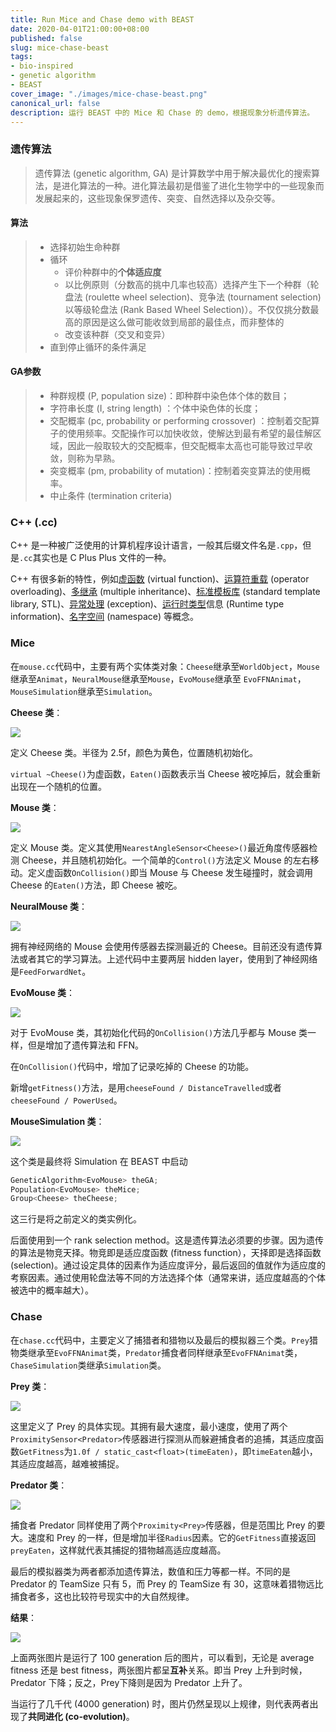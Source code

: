 ```yaml
---
title: Run Mice and Chase demo with BEAST
date: 2020-04-01T21:00:00+08:00
published: false
slug: mice-chase-beast
tags:
- bio-inspired
- genetic algorithm
- BEAST
cover_image: "./images/mice-chase-beast.png"
canonical_url: false
description: 运行 BEAST 中的 Mice 和 Chase 的 demo，根据现象分析遗传算法。
---
```


### 遗传算法

> 遗传算法 (genetic algorithm, GA) 是计算数学中用于解决最优化的搜索算法，是进化算法的一种。进化算法最初是借鉴了进化生物学中的一些现象而发展起来的，这些现象保罗遗传、突变、自然选择以及杂交等。

#### 算法

> * 选择初始生命种群
> * 循环
>     * 评价种群中的**个体适应度**
>     * 以比例原则（分数高的挑中几率也较高）选择产生下一个种群（轮盘法 (roulette wheel selection)、竞争法 (tournament selection) 以等级轮盘法 (Rank Based Wheel Selection)）。不仅仅挑分数最高的原因是这么做可能收敛到局部的最佳点，而非整体的
>     * 改变该种群（交叉和变异）
> * 直到停止循环的条件满足

#### GA参数

> * 种群规模 (P, population size)：即种群中染色体个体的数目；
> * 字符串长度 (I, string length) ：个体中染色体的长度；
> * 交配概率 (pc, probability or performing crossover) ：控制着交配算子的使用频率。交配操作可以加快收敛，使解达到最有希望的最佳解区域，因此一般取较大的交配概率，但交配概率太高也可能导致过早收敛，则称为早熟。
> * 突变概率 (pm, probability of mutation)：控制着突变算法的使用概率。
> * 中止条件 (termination criteria)

### C++ (.cc)

C++ 是一种被广泛使用的计算机程序设计语言，一般其后缀文件名是`.cpp`，但是`.cc`其实也是 C Plus Plus 文件的一种。

C++ 有很多新的特性，例如[虚函数](https://zh.wikipedia.org/wiki/虚函数) (virtual function)、[运算符重载](https://zh.wikipedia.org/wiki/运算符重载) (operator overloading)、[多继承](https://zh.wikipedia.org/wiki/多重继承) (multiple inheritance)、[标准模板库](https://zh.wikipedia.org/wiki/标准模板库) (standard template library, STL)、[异常处理](https://zh.wikipedia.org/wiki/异常处理) (exception)、[运行时类型](https://zh.wikipedia.org/wiki/RTTI)信息 (Runtime type information)、[名字空间](https://zh.wikipedia.org/wiki/命名空间) (namespace) 等概念。

### Mice

在`mouse.cc`代码中，主要有两个实体类对象：`Cheese`继承至`WorldObject`，`Mouse`继承至`Animat`，`NeuralMouse`继承至`Mouse`，`EvoMouse`继承至 `EvoFFNAnimat`，`MouseSimulation`继承至`Simulation`。

**Cheese 类**：

![](https://www.notion.so/image/https%3A%2F%2Fs3-us-west-2.amazonaws.com%2Fsecure.notion-static.com%2F6af280ab-4e56-48db-a007-881a12e8a5d1%2FUntitled.png?table=block&id=155a3b4d-07a7-4a1f-9420-6237578e6834&spaceId=77b9deb7-cc8a-4bc2-82c7-73fdf2893565&width=3260&userId=&cache=v2)

定义 Cheese 类。半径为 2.5f，颜色为黄色，位置随机初始化。

`virtual ~Cheese()`为虚函数，`Eaten()`函数表示当 Cheese 被吃掉后，就会重新出现在一个随机的位置。

**Mouse 类**：

![](https://www.notion.so/image/https%3A%2F%2Fs3-us-west-2.amazonaws.com%2Fsecure.notion-static.com%2F96603171-4563-45f3-a664-a78392020998%2FUntitled.png?table=block&id=863e90b8-013e-44c3-9c71-c4b4f2590893&spaceId=77b9deb7-cc8a-4bc2-82c7-73fdf2893565&width=3060&userId=&cache=v2)

定义 Mouse 类。定义其使用`NearestAngleSensor<Cheese>()`最近角度传感器检测 Cheese，并且随机初始化。一个简单的`Control()`方法定义 Mouse 的左右移动。定义虚函数`OnCollision()`即当 Mouse 与 Cheese 发生碰撞时，就会调用 Cheese 的`Eaten()`方法，即 Cheese 被吃。

**NeuralMouse 类**：

![](https://www.notion.so/image/https%3A%2F%2Fs3-us-west-2.amazonaws.com%2Fsecure.notion-static.com%2Fb9e19a37-0774-44b9-a563-7ee69a1f5db9%2FUntitled.png?table=block&id=0ddd2fbe-c4b8-44a8-8fc4-51423478aa45&spaceId=77b9deb7-cc8a-4bc2-82c7-73fdf2893565&width=3230&userId=&cache=v2)

拥有神经网络的 Mouse 会使用传感器去探测最近的 Cheese。目前还没有遗传算法或者其它的学习算法。上述代码中主要两层 hidden layer，使用到了神经网络是`FeedForwardNet`。

**EvoMouse 类**：

![](https://www.notion.so/image/https%3A%2F%2Fs3-us-west-2.amazonaws.com%2Fsecure.notion-static.com%2F118f7b9a-4c3c-4d0b-a170-64e729c48cd2%2FUntitled.png?table=block&id=a149db23-7b97-481a-83a0-8ad70823833f&spaceId=77b9deb7-cc8a-4bc2-82c7-73fdf2893565&width=4100&userId=&cache=v2)

对于 EvoMouse 类，其初始化代码的`OnCollision()`方法几乎都与 Mouse 类一样，但是增加了遗传算法和 FFN。

在`OnCollision()`代码中，增加了记录吃掉的 Cheese 的功能。

新增`getFitness()`方法，是用`cheeseFound / DistanceTravelled`或者`cheeseFound / PowerUsed`。

**MouseSimulation 类**：

![](https://www.notion.so/image/https%3A%2F%2Fs3-us-west-2.amazonaws.com%2Fsecure.notion-static.com%2Fc0f22ba2-25ff-4657-8038-ca16f89807af%2FUntitled.png?table=block&id=2133a9b9-cce9-4a55-9f63-e043f891a4d2&spaceId=77b9deb7-cc8a-4bc2-82c7-73fdf2893565&width=3470&userId=&cache=v2)

这个类是最终将 Simulation 在 BEAST 中启动

```c++
GeneticAlgorithm<EvoMouse> theGA;
Population<EvoMouse> theMice;
Group<Cheese> theCheese;
```

这三行是将之前定义的类实例化。

后面使用到一个 rank selection method。这是遗传算法必须要的步骤。因为遗传的算法是物竞天择。物竞即是适应度函数 (fitness function），天择即是选择函数 (selection)。通过设定具体的因素作为适应度评分，最后返回的值就作为适应度的考察因素。通过使用轮盘法等不同的方法选择个体（通常来讲，适应度越高的个体被选中的概率越大）。

### Chase

在`chase.cc`代码中，主要定义了捕猎者和猎物以及最后的模拟器三个类。`Prey`猎物类继承至`EvoFFNAnimat`类，`Predator`捕食者同样继承至`EvoFFNAnimat`类，`ChaseSimulation`类继承`Simulation`类。

**Prey 类**：

![](https://www.notion.so/image/https%3A%2F%2Fs3-us-west-2.amazonaws.com%2Fsecure.notion-static.com%2F4e395d29-901a-4429-823c-bb7ef1c7b2f5%2FUntitled.png?table=block&id=c4f27731-6fa4-4d50-959e-307894c0ad69&spaceId=77b9deb7-cc8a-4bc2-82c7-73fdf2893565&width=3470&userId=&cache=v2)

这里定义了 Prey 的具体实现。其拥有最大速度，最小速度，使用了两个`ProximitySensor<Predator>`传感器进行探测从而躲避捕食者的追捕，其适应度函数`GetFitness`为`1.0f / static_cast<float>(timeEaten)`，即`timeEaten`越小，其适应度越高，越难被捕捉。

**Predator 类**：

![](https://www.notion.so/image/https%3A%2F%2Fs3-us-west-2.amazonaws.com%2Fsecure.notion-static.com%2F83a03d2e-4a40-41c0-8989-bdb1c03a2bfc%2FUntitled.png?table=block&id=d7ad6a45-f332-458b-9b29-1d7562e102e9&spaceId=77b9deb7-cc8a-4bc2-82c7-73fdf2893565&width=3360&userId=&cache=v2)

捕食者 Predator 同样使用了两个`Proximity<Prey>`传感器，但是范围比 Prey 的要大。速度和 Prey 的一样，但是增加半径`Radius`因素。它的`GetFitness`直接返回`preyEaten`，这样就代表其捕捉的猎物越高适应度越高。

最后的模拟器类为两者都添加遗传算法，数值和压力等都一样。不同的是 Predator 的 TeamSize 只有 5，而 Prey 的 TeamSize 有 30，这意味着猎物远比捕食者多，这也比较符号现实中的大自然规律。

**结果**：

![](https://www.notion.so/image/https%3A%2F%2Fs3-us-west-2.amazonaws.com%2Fsecure.notion-static.com%2Fda6311a6-9466-4da1-9227-0d7db45e8ade%2FUntitled.png?table=block&id=82a0dc68-2739-4da9-a5b5-0bfa0da80412&spaceId=77b9deb7-cc8a-4bc2-82c7-73fdf2893565&width=1280&userId=&cache=v2)

上面两张图片是运行了 100 generation 后的图片，可以看到，无论是 average fitness 还是 best fitness，两张图片都呈**互补**关系。即当 Prey 上升到时候，Predator 下降；反之，Prey下降则是因为 Predator 上升了。

当运行了几千代 (4000 generation) 时，图片仍然呈现以上规律，则代表两者出现了**共同进化 (co-evolution)**。

